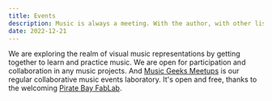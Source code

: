 ```yaml
---
title: Events
description: Music is always a meeting. With the author, with other listeners, with your own feelings. Live music will never become obsolete, conversely it is destined to flourish.
date: 2022-12-21
---
```


We are exploring the realm of visual music representations by getting together to learn and practice music. We are open for participation and collaboration in any music projects. And [Music Geeks Meetups](./mgm/index.md) is our regular collaborative music events laboratory. It's open and free, thanks to the welcoming [Pirate Bay FabLab](../centers/phuket/index.md).